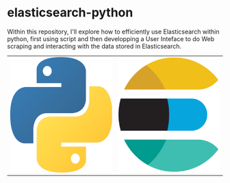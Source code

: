 # elasticsearch-python

Within this repository, I'll explore how to efficiently use Elasticsearch within python, first using script and then developping a User Inteface to do Web scraping and interacting with the data stored in Elasticsearch.

<table>
  <tr>
    <td><img src="img/python-logo.png" width=270 height=270></td>
    <td><img src="img/elasticsearch-logo.png" width=270 height=270></td>
  </tr>
 </table>